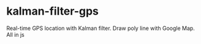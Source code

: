 # kalman-filter-gps
Real-time GPS location with Kalman filter. Draw poly line with Google Map. All in js

